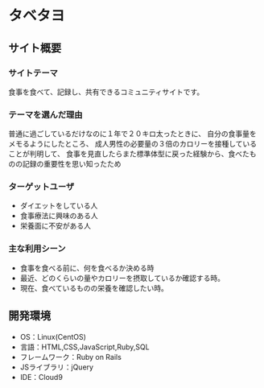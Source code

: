# タベタヨ

## サイト概要
### サイトテーマ
食事を食べて、記録し、共有できるコミュニティサイトです。

### テーマを選んだ理由
普通に過ごしているだけなのに１年で２０キロ太ったときに、
自分の食事量をメモるようにしたところ、
成人男性の必要量の３倍のカロリーを接種していることが判明して、
食事を見直したらまた標準体型に戻った経験から、食べたものの記録の重要性を思い知ったため

### ターゲットユーザ
- ダイエットをしている人
- 食事療法に興味のある人
- 栄養面に不安がある人

### 主な利用シーン
- 食事を食べる前に、何を食べるか決める時
- 最近、どのくらいの量やカロリーを摂取しているか確認する時。
- 現在、食べているものの栄養を確認したい時。

## 開発環境
- OS：Linux(CentOS)
- 言語：HTML,CSS,JavaScript,Ruby,SQL
- フレームワーク：Ruby on Rails
- JSライブラリ：jQuery
- IDE：Cloud9